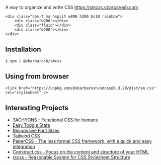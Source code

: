 A way to organize and write CSS https://smcss.vbarbarosh.com

    <div class="abs-f ma hsplit w800 h200 bs10 rainbow">
        <div class="w200"></div>
        <div class="fluid"></div>
        <div class="w200"></div>
    </div>

## Installation

    $ npm i @vbarbarosh/smcss

## Using from browser

    <link href="https://unpkg.com/@vbarbarosh/smcss@0.3.20/dist/sm.css" rel="stylesheet" />

## Interesting Projects

* [TACHYONS - Functional CSS for humans](https://github.com/tachyons-css/tachyons/)
* [Easy Toggle State](https://twikito.github.io/easy-toggle-state)
* [Responsive Font Sizes](https://github.com/MartijnCuppens/rfs)
* [Tailwind CSS](https://github.com/tailwindcss/tailwindcss)
* [PaperCSS - The less formal CSS framework, with a quick and easy integration](https://github.com/papercss/papercss)
* [Construct.css - Focus on the content and structure of your HTML](https://github.com/t7/construct.css/)
* [rscss - Reasonable System for CSS Stylesheet Structure](https://github.com/rstacruz/rscss)
